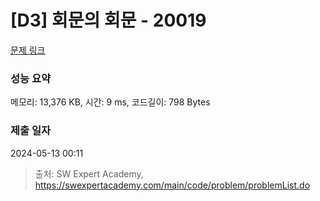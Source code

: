 # [D3] 회문의 회문 - 20019 

[문제 링크](https://swexpertacademy.com/main/code/problem/problemDetail.do?contestProbId=AY2hjCWKbykDFATh) 

### 성능 요약

메모리: 13,376 KB, 시간: 9 ms, 코드길이: 798 Bytes

### 제출 일자

2024-05-13 00:11



> 출처: SW Expert Academy, https://swexpertacademy.com/main/code/problem/problemList.do